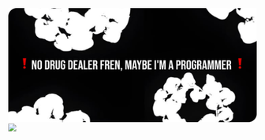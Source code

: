 <div>
    <img src='/Group.png'>
    <div style="display: flex; align-items: center;">
        <img src='/gif.gif'>
    </div>
</div>
